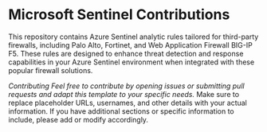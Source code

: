# Microsoft Sentinel Contributions

This repository contains Azure Sentinel analytic rules tailored for third-party firewalls, including Palo Alto, Fortinet, and Web Application Firewall BIG-IP F5. These rules are designed to enhance threat detection and response capabilities in your Azure Sentinel environment when integrated with these popular firewall solutions.

_Contributing Feel free to contribute by opening issues or submitting pull requests and adapt this template to your specific needs._ Make sure to replace placeholder URLs, usernames, and other details with your actual information. If you have additional sections or specific information to include, please add or modify accordingly.

